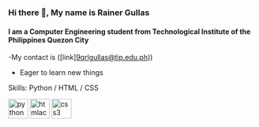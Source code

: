 ### Hi there 👋, My name is Rainer Gullas
#### I am a Computer Engineering student from Technological Institute of the Philippines Quezon City
-My contact is ([link]9qrlgullas@tip.edu.ph))
- Eager to learn new things

Skills: Python / HTML / CSS



[<img src='https://cdn.jsdelivr.net/npm/simple-icons@3.0.1/icons/python.svg' alt='python' height='40'>](https://github.com/topics/python-icon)  [<img src='https://cdn.jsdelivr.net/npm/simple-icons@3.0.1/icons/htmlacademy.svg' alt='htmlacademy' height='40'>](https://www.flaticon.com/free-icon/html-5_732212)  [<img src='https://cdn.jsdelivr.net/npm/simple-icons@3.0.1/icons/css3.svg' alt='css3' height='40'>](https://www.iconarchive.com/show/hex-icons-by-martz90/css-3-icon.html)  
